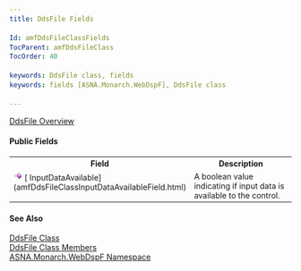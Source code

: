 ```yaml
---
title: DdsFile Fields

Id: amfDdsFileClassFields
TocParent: amfDdsFileClass
TocOrder: 40

keywords: DdsFile class, fields
keywords: fields [ASNA.Monarch.WebDspF], DdsFile class

---
```


[DdsFile Overview](amfDdsFileClass.html)
<!--mine -->

#### Public Fields
<table class="mytable" cellspacing="0" cellpadding="4" width="90%">
          <colgroup><col width="30%" /><col width="70%" />
          </colgroup>
          <tr><th>Field</th>
            <th>Description</th>
          </tr>
          <tr valign="top">
            <td><img class="hcp4" alt="public method" src="Images/Methods.bmp" style="WIDTH:16px; HEIGHT:16px" width="16" border="0" />
              [
              InputDataAvailable](amfDdsFileClassInputDataAvailableField.html)
            </td>
            <td>A boolean value indicating
            if input data is available to the control.</td>
          </tr>
</table>

#### See Also
[DdsFile Class](amfDdsFileClass.html)
      <br clear="none" />
      [DdsFile
      Class Members](amfDdsFileClassMembers.html)
      <br clear="none" />
      [
      ASNA.Monarch.WebDspF Namespace](amfWebDspFNamespace.html)

